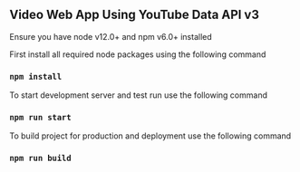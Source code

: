 ## Video Web App Using YouTube Data API v3

Ensure you have node v12.0+ and npm v6.0+ installed

First install all required node packages using the following command

### `npm install`

To start development server and test run use the following command

### `npm run start`

To build project for production and deployment use the following command

### `npm run build`
